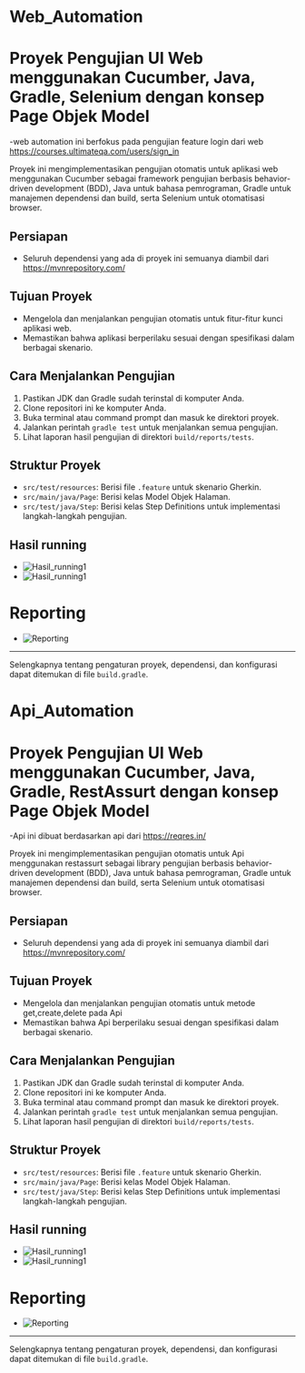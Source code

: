 # Web_Automation

# Proyek Pengujian UI Web menggunakan Cucumber, Java, Gradle, Selenium dengan konsep Page Objek Model
-web automation ini berfokus pada pengujian feature login dari web https://courses.ultimateqa.com/users/sign_in

Proyek ini mengimplementasikan pengujian otomatis untuk aplikasi web menggunakan Cucumber sebagai framework pengujian berbasis behavior-driven development (BDD), Java untuk bahasa pemrograman, Gradle untuk manajemen dependensi dan build, serta Selenium untuk otomatisasi browser.

## Persiapan
- Seluruh dependensi yang ada di proyek ini semuanya diambil dari https://mvnrepository.com/

## Tujuan Proyek
- Mengelola dan menjalankan pengujian otomatis untuk fitur-fitur kunci aplikasi web.
- Memastikan bahwa aplikasi berperilaku sesuai dengan spesifikasi dalam berbagai skenario.

## Cara Menjalankan Pengujian
1. Pastikan JDK dan Gradle sudah terinstal di komputer Anda.
2. Clone repositori ini ke komputer Anda.
3. Buka terminal atau command prompt dan masuk ke direktori proyek.
4. Jalankan perintah `gradle test` untuk menjalankan semua pengujian.
5. Lihat laporan hasil pengujian di direktori `build/reports/tests`.

## Struktur Proyek
- `src/test/resources`: Berisi file `.feature` untuk skenario Gherkin.
- `src/main/java/Page`: Berisi kelas Model Objek Halaman.
- `src/test/java/Step`: Berisi kelas Step Definitions untuk implementasi langkah-langkah pengujian.

## Hasil running 
- ![Hasil_running1](https://github.com/YusgarRisaldiYusup/Api_Web_Automation/blob/main/idea64_Ljkaguoa9X.png)
- ![Hasil_running1](https://github.com/YusgarRisaldiYusup/Api_Web_Automation/blob/main/idea64_xC7Bf1ACBx.png)

# Reporting
- ![Reporting](https://github.com/YusgarRisaldiYusup/Api_Web_Automation/blob/main/msedge_0QldKZenGg.png)


---

Selengkapnya tentang pengaturan proyek, dependensi, dan konfigurasi dapat ditemukan di file `build.gradle`.


# Api_Automation

# Proyek Pengujian UI Web menggunakan Cucumber, Java, Gradle, RestAssurt dengan konsep Page Objek Model
-Api ini dibuat berdasarkan api dari https://reqres.in/

Proyek ini mengimplementasikan pengujian otomatis untuk Api menggunakan restassurt sebagai library pengujian berbasis behavior-driven development (BDD), Java untuk bahasa pemrograman, Gradle untuk manajemen dependensi dan build, serta Selenium untuk otomatisasi browser.

## Persiapan
- Seluruh dependensi yang ada di proyek ini semuanya diambil dari https://mvnrepository.com/

## Tujuan Proyek
- Mengelola dan menjalankan pengujian otomatis untuk metode get,create,delete pada Api
- Memastikan bahwa Api berperilaku sesuai dengan spesifikasi dalam berbagai skenario.

## Cara Menjalankan Pengujian
1. Pastikan JDK dan Gradle sudah terinstal di komputer Anda.
2. Clone repositori ini ke komputer Anda.
3. Buka terminal atau command prompt dan masuk ke direktori proyek.
4. Jalankan perintah `gradle test` untuk menjalankan semua pengujian.
5. Lihat laporan hasil pengujian di direktori `build/reports/tests`.

## Struktur Proyek
- `src/test/resources`: Berisi file `.feature` untuk skenario Gherkin.
- `src/main/java/Page`: Berisi kelas Model Objek Halaman.
- `src/test/java/Step`: Berisi kelas Step Definitions untuk implementasi langkah-langkah pengujian.

## Hasil running 
- ![Hasil_running1](https://github.com/YusgarRisaldiYusup/Api_Web_Automation/blob/main/idea64_Ljkaguoa9X.png)
- ![Hasil_running1](https://github.com/YusgarRisaldiYusup/Api_Web_Automation/blob/main/idea64_xC7Bf1ACBx.png)

# Reporting
- ![Reporting](https://github.com/YusgarRisaldiYusup/Api_Web_Automation/blob/main/msedge_0QldKZenGg.png)


---

Selengkapnya tentang pengaturan proyek, dependensi, dan konfigurasi dapat ditemukan di file `build.gradle`.

